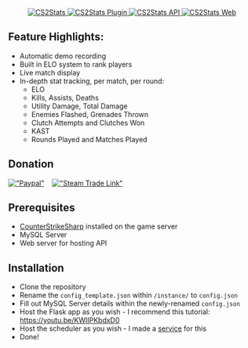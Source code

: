 <div align="center">
  <a href="https://mapink.sarim.uk">
    <img src="https://i.imgur.com/LUTaSX2.png" alt="CS2Stats" />
  </a>
  <a href="https://github.com/sarim-hk/CS2Stats">
    <img src="https://img.shields.io/badge/CS2Stats-Plugin-red" alt="CS2Stats Plugin" />
  </a>
  <a href="https://github.com/sarim-hk/CS2StatsAPI">
    <img src="https://img.shields.io/badge/CS2Stats-API-green" alt="CS2Stats API" />
  </a>
  <a href="https://github.com/sarim-hk/CS2StatsWeb">
    <img src="https://img.shields.io/badge/CS2Stats-Web-blue" alt="CS2Stats Web" />
  </a>
  
</div>


## Feature Highlights:
* Automatic demo recording
* Built in ELO system to rank players
* Live match display
* In-depth stat tracking, per match, per round:
  *  ELO
  *  Kills, Assists, Deaths
  *  Utility Damage, Total Damage
  *  Enemies Flashed, Grenades Thrown
  *  Clutch Attempts and Clutches Won
  *  KAST
  *  Rounds Played and Matches Played

## Donation
[!["Paypal"](https://i.imgur.com/7igL5rh.png)](https://paypal.me/SHKTV)‎ ‎ ‎ ‎ [!["Steam Trade Link"](https://i.imgur.com/33ijkjI.png)](https://steamcommunity.com/tradeoffer/new/?partner=317935564&token=ZBiuL2Ge)

## Prerequisites
* [CounterStrikeSharp](https://github.com/roflmuffin/CounterStrikeSharp) installed on the game server
* MySQL Server
* Web server for hosting API

## Installation
* Clone the repository
* Rename the `config_template.json` within `/instance/` to `config.json`
* Fill out MySQL Server details within the newly-renamed `config.json`
* Host the Flask app as you wish - I recommend this tutorial: <https://youtu.be/KWIIPKbdxD0>
* Host the scheduler as you wish - I made a [service](https://gist.github.com/sarim-hk/b75d5d5fe427175baaa2e0f33e1ae468) for this
* Done!
